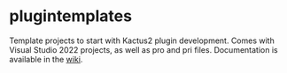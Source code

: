 # plugintemplates
Template projects to start with Kactus2 plugin development. Comes with Visual Studio 2022 projects, as well as pro and pri files. Documentation is available in the [wiki](https://github.com/kactus2/plugintemplates/wiki).
